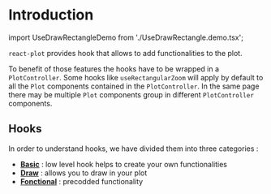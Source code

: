 # Introduction

import UseDrawRectangleDemo from './UseDrawRectangle.demo.tsx';

<UseDrawRectangleDemo />

`react-plot` provides hook that allows to add functionalities to the plot.

To benefit of those features the hooks have to be wrapped in a `PlotController`. Some hooks like `useRectangularZoom` will apply by default to all the `Plot` components contained in the `PlotController`. In the same page there may be multiple `Plot` components group in different `PlotController` components.

## Hooks

In order to understand hooks, we have divided them into three categories :

- **[Basic](./100_basic.md)** : low level hook helps to create your own functionalities
- **[Draw](./200_draw.md)** : allows you to draw in your plot
- **[Fonctional](./300_functional.md)** : precodded functionality
